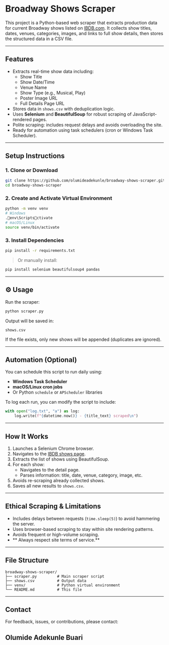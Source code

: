 
#  Broadway Shows Scraper

This project is a Python-based web scraper that extracts production data for current Broadway shows listed on [IBDB.com](https://www.ibdb.com/shows). It collects show titles, dates, venues, categories, images, and links to full show details, then stores the structured data in a CSV file.

---

##  Features

- Extracts real-time show data including:
  - Show Title
  - Show Date/Time
  - Venue Name
  - Show Type (e.g., Musical, Play)
  - Poster Image URL
  - Full Details Page URL
- Stores data in `shows.csv` with deduplication logic.
- Uses **Selenium** and **BeautifulSoup** for robust scraping of JavaScript-rendered pages.
- Polite scraping: includes request delays and avoids overloading the site.
- Ready for automation using task schedulers (cron or Windows Task Scheduler).

---

##  Setup Instructions

### 1. Clone or Download

```bash
git clone https://github.com/olumideadekunle/broadway-shows-scraper.git
cd broadway-shows-scraper
```

### 2. Create and Activate Virtual Environment

```bash
python -m venv venv
# Windows
.env\Scriptsctivate
# macOS/Linux
source venv/bin/activate
```

### 3. Install Dependencies

```bash
pip install -r requirements.txt
```

> Or manually install:
```bash
pip install selenium beautifulsoup4 pandas
```

---

## ⚙️ Usage

Run the scraper:

```bash
python scraper.py
```

Output will be saved in:

```
shows.csv
```

If the file exists, only new shows will be appended (duplicates are ignored).

---

##  Automation (Optional)

You can schedule this script to run daily using:

- **Windows Task Scheduler**
- **macOS/Linux cron jobs**
- Or Python `schedule` or `APScheduler` libraries

To log each run, you can modify the script to include:

```python
with open("log.txt", "a") as log:
    log.write(f"{datetime.now()} - {title_text} scraped\n")
```

---

##  How It Works

1. Launches a Selenium Chrome browser.
2. Navigates to the [IBDB shows page](https://www.ibdb.com/shows).
3. Extracts the list of shows using BeautifulSoup.
4. For each show:
   - Navigates to the detail page.
   - Parses information: title, date, venue, category, image, etc.
5. Avoids re-scraping already collected shows.
6. Saves all new results to `shows.csv`.

---

##  Ethical Scraping & Limitations

- Includes delays between requests (`time.sleep(5)`) to avoid hammering the server.
- Uses browser-based scraping to stay within site rendering patterns.
- Avoids frequent or high-volume scraping.
- ** Always respect site terms of service.**

---

##  File Structure

```
broadway-shows-scraper/
├── scraper.py         # Main scraper script
├── shows.csv          # Output data
├── venv/              # Python virtual environment
└── README.md          # This file
```

---

##  Contact

For feedback, issues, or contributions, please contact:

##  Olumide Adekunle Buari 

